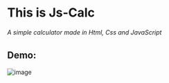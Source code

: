 # This is Js-Calc
###### A simple calculator made in Html, Css and JavaScript

## Demo:

![image](https://user-images.githubusercontent.com/75834445/222920449-5f56ce57-2767-405e-96fd-4b736b154246.png)


